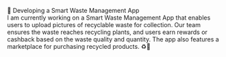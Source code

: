 📱 Developing a Smart Waste Management App <br>
I am currently working on a Smart Waste Management App that enables users to upload pictures of recyclable waste for collection. Our team ensures the waste reaches recycling plants, and users earn rewards or cashback based on the waste quality and quantity. The app also features a marketplace for purchasing recycled products. ♻️🚀
